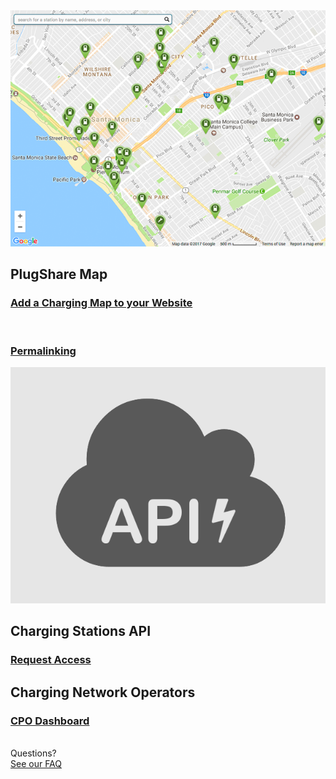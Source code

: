 <div id="index">
  <section id="map">
    <a href="embed">
      <img src="embed.png">
    </a>
    <h2>PlugShare Map</h2>
    <a href="embed"><h3>Add a Charging Map to your Website</h3></a><br>
    <a href="permalink"><h3>Permalinking</h3></a>
  </section>
  <section id="api">
    <a href="access">
      <img src="api.png">
    </a>
    <h2>Charging Stations API</h2>
    <a href="access"><h3>Request Access</h3></a>
  </section>
  <section id="cpo">
    <h2>Charging Network Operators</h2>
    <a href="https://recargo.com/cpo.html"><h3>CPO Dashboard</h3></a><br>
  </section>
  <section id="placeholder">
  </section>
  <div id="cta">
    <div class="prompt">
      Questions?
    </div>
    <a href="https://help.plugshare.com/hc/en-us/sections/4418960359699-PlugShare-Products-and-Services">
      <div class="button">
        See our FAQ
      </div>
    </a>
  </div>
</div>